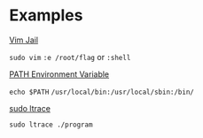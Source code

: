 # Examples

[Vim Jail](https://www.youtube.com/watch?v=3Bo8HX3UQuM&feature=youtu.be)

`sudo vim`
`:e /root/flag` or `:shell`

[PATH Environment Variable](https://www.youtube.com/watch?v=3Bo8HX3UQuM&feature=youtu.be)

`echo $PATH`
`/usr/local/bin:/usr/local/sbin:/bin/`

[sudo ltrace](https://www.youtube.com/watch?v=oH_wPasOe48&feature=youtu.be)

`sudo ltrace ./program`
